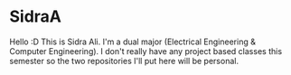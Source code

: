 # SidraA
Hello :D 
This is Sidra Ali. I'm a dual major (Electrical Engineering & Computer Engineering).
I don't really have any project based classes this semester so the two repositories I'll put here will be personal. 